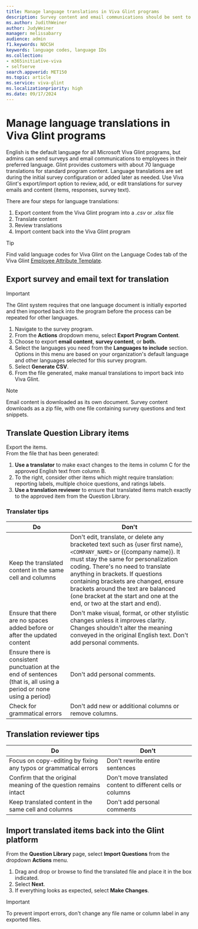 ```yaml
---
title: Manage language translations in Viva Glint programs 
description: Survey content and email communications should be sent to employees in their preferred language. Managing language translations is easy within Viva Glint program.
ms.author: JudithWeiner
author: JudyWeiner
manager: melissabarry
audience: admin
f1.keywords: NOCSH
keywords: language codes, language IDs
ms.collection:  
- m365initiative-viva
- selfserve 
search.appverid: MET150 
ms.topic: article
ms.service: viva-glint
ms.localizationpriority: high
ms.date: 09/17/2024
---
```


# Manage language translations in Viva Glint programs 

English is the default language for all Microsoft Viva Glint programs, but admins can send surveys and email communications to employees in their preferred language. Glint provides customers with about 70 language translations for standard program content. Language translations are set during the initial survey configuration or added later as needed. Use Viva Glint's export/import option to review, add, or edit translations for survey emails and content (items, responses, survey text). 

There are four steps for language translations: 

1. Export content from the Viva Glint program into a *.csv* or *.xlsx* file 
2. Translate content 
3. Review translations 
4. Import content back into the Viva Glint program

> [!TIP]
> Find valid language codes for Viva Glint on the Language Codes tab of the Viva Glint [Employee Attribute Template](https://www.microsoft.com/en-us/download/details.aspx?id=105533).

## Export survey and email text for translation

>[!IMPORTANT]
> The Glint system requires that one language document is initially exported and then imported back into the program before the process can be repeated for other languages.

1. Navigate to the survey program. 
2. From the **Actions** dropdown menu, select **Export Program Content**. 
3. Choose to export **email content**, **survey content**, or **both.**  
4. Select the languages you need from the **Languages to include** section. Options in this menu are based on your organization's default language and other languages selected for this survey program.
5. Select **Generate CSV**. 
6. From the file generated, make manual translations to import back into Viva Glint. 

>[!NOTE]
> Email content is downloaded as its own document. Survey content downloads as a zip file, with one file containing survey questions and text snippets.

## Translate Question Library items

Export the items. 
<br>From the file that has been generated: 

1. **Use a translator** to make exact changes to the items in column C for the approved English text from column B. 
1. To the right, consider other items which might require translation: reporting labels, multiple choice questions, and ratings labels.  
1. **Use a translation reviewer** to ensure that translated items match exactly to the approved item from the Question Library.

### Translater tips

|Do|Don't|
|-------|--------|
|Keep the translated content in the same cell and columns|Don't edit, translate, or delete any bracketed text such as {user first name}, `<COMPANY_NAME>` or {{company name}}. It must stay the same for personalization coding. There's no need to translate anything in brackets. If questions containing brackets are changed, ensure brackets around the text are balanced (one bracket at the start and one at the end, or two at the start and end).| 
|Ensure that there are no spaces added before or after the updated content|Don't make visual, format, or other stylistic changes unless it improves clarity. Changes shouldn't alter the meaning conveyed in the original English text. Don't add personal comments.|
|Ensure there is consistent punctuation at the end of sentences (that is, all using a period or none using a period)|Don't add personal comments.|
|Check for grammatical errors|Don't add new or additional columns or remove columns.| 

## Translation reviewer tips

|Do|Don't|
|-------|--------|
|Focus on copy-editing by fixing any typos or grammatical errors|Don't rewrite entire sentences|
|Confirm that the original meaning of the question remains intact|Don't move translated content to different cells or columns|
Keep translated content in the same cell and columns|Don't add personal comments|

## Import translated items back into the Glint platform

From the **Question Library** page, select **Import Questions** from the dropdown **Actions** menu. 

1. Drag and drop or browse to find the translated file and place it in the box indicated. 
1. Select **Next**. 
1. If everything looks as expected, select **Make Changes**.

> [!IMPORTANT]
> To prevent import errors, don't change any file name or column label in any exported files.

